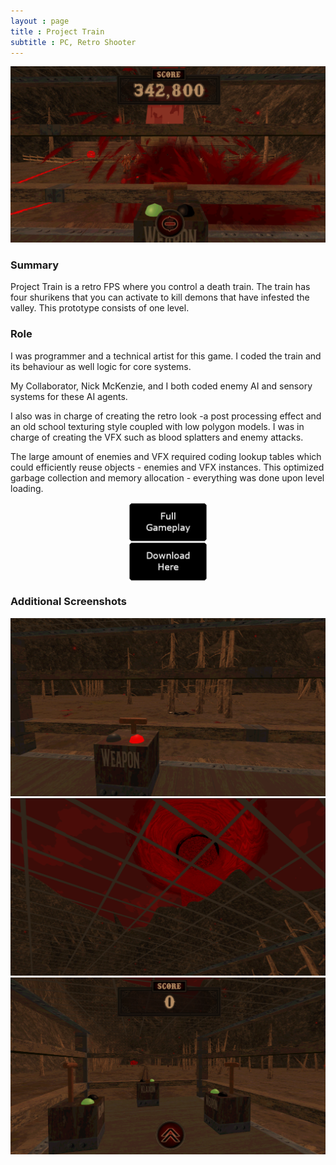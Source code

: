 ```yaml
--- 
layout : page
title : Project Train
subtitle : PC, Retro Shooter
---
```


![PT4](/assets/img/PT4.PNG)

### Summary

Project Train is a retro FPS where you control a death train. The train has four shurikens that you can activate to kill demons that have
infested the valley. This prototype consists of one level.

### Role 

I was programmer and a technical artist for this game. I coded the train and its behaviour as well logic for core systems. <br>

My Collaborator, Nick McKenzie, and I both coded  enemy AI and sensory systems for these AI agents. <br> 

I also was in charge of creating the retro look -a post processing effect and an old school  texturing style coupled with low polygon models. I was in charge of creating the VFX such as blood splatters and enemy attacks. <br>

The large amount of enemies and VFX required coding lookup tables which could efficiently reuse objects - enemies and VFX instances. This optimized garbage collection and memory allocation - everything was done upon level loading. 

<a href="https://youtu.be/kQ6OapEtbas">
<img 
    style="display: block; 
           margin-left: auto;
           margin-right: auto;
           width: 25%;"
    src="/assets/img/webFullGameplay.png" 
    alt="Project Train Full Gameplay">
  </a>

<a href="https://thomasporta.itch.io/project-train">
<img 
    style="display: block; 
           margin-left: auto;
           margin-right: auto;
           width: 25%;"
    src="/assets/img/webDownloadHere.png" 
    alt="Project Train Download">
  </a>

### Additional Screenshots

![PT1](/assets/img/PT1.png) <br>
![PT2](/assets/img/PT2.png) <br>
![PT3](/assets/img/PT3.PNG) <br>

